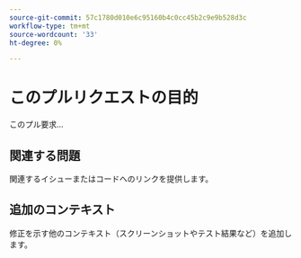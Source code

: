 ```yaml
---
source-git-commit: 57c1780d010e6c95160b4c0cc45b2c9e9b528d3c
workflow-type: tm+mt
source-wordcount: '33'
ht-degree: 0%

---
```

# このプルリクエストの目的

このプル要求…

## 関連する問題

関連するイシューまたはコードへのリンクを提供します。

<!-- 
Provide links to any issues tracking this work.

If you are fixing a GitHub issue, using the [GitHub keyword format](https://help.github.com/en/articles/closing-issues-using-keywords#closing-an-issue-in-a-different-repository) closes the issue when this pull request is merged. Example: `Fixes #1234`. -->

## 追加のコンテキスト

修正を示す他のコンテキスト（スクリーンショットやテスト結果など）を追加します。

<!--
Thank you for taking the time to contribute to our documentation.
-->
